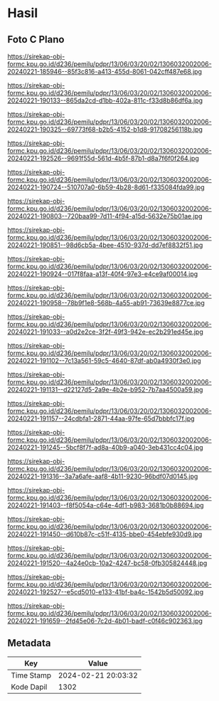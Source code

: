 # Hasil

## Foto C Plano

https://sirekap-obj-formc.kpu.go.id/d236/pemilu/pdpr/13/06/03/20/02/1306032002006-20240221-185946--85f3c816-a413-455d-8061-042cff487e68.jpg

https://sirekap-obj-formc.kpu.go.id/d236/pemilu/pdpr/13/06/03/20/02/1306032002006-20240221-190133--865da2cd-d1bb-402a-811c-f33d8b86df6a.jpg

https://sirekap-obj-formc.kpu.go.id/d236/pemilu/pdpr/13/06/03/20/02/1306032002006-20240221-190325--69773f68-b2b5-4152-b1d8-91708256118b.jpg

https://sirekap-obj-formc.kpu.go.id/d236/pemilu/pdpr/13/06/03/20/02/1306032002006-20240221-192526--9691f55d-561d-4b5f-87b1-d8a7f6f0f264.jpg

https://sirekap-obj-formc.kpu.go.id/d236/pemilu/pdpr/13/06/03/20/02/1306032002006-20240221-190724--510707a0-6b59-4b28-8d61-f335084fda99.jpg

https://sirekap-obj-formc.kpu.go.id/d236/pemilu/pdpr/13/06/03/20/02/1306032002006-20240221-190803--720baa99-7d11-4f94-a15d-5632e75b01ae.jpg

https://sirekap-obj-formc.kpu.go.id/d236/pemilu/pdpr/13/06/03/20/02/1306032002006-20240221-190851--98d6cb5a-4bee-4510-937d-dd7ef8832f51.jpg

https://sirekap-obj-formc.kpu.go.id/d236/pemilu/pdpr/13/06/03/20/02/1306032002006-20240221-190924--017f8faa-a13f-40f4-97e3-e4ce9af00014.jpg

https://sirekap-obj-formc.kpu.go.id/d236/pemilu/pdpr/13/06/03/20/02/1306032002006-20240221-190958--78b9f1e8-568b-4a55-ab91-73639e8877ce.jpg

https://sirekap-obj-formc.kpu.go.id/d236/pemilu/pdpr/13/06/03/20/02/1306032002006-20240221-191033--a0d2e2ce-3f2f-49f3-942e-ec2b291ed45e.jpg

https://sirekap-obj-formc.kpu.go.id/d236/pemilu/pdpr/13/06/03/20/02/1306032002006-20240221-191102--7c13a561-59c5-4640-87df-ab0a4930f3e0.jpg

https://sirekap-obj-formc.kpu.go.id/d236/pemilu/pdpr/13/06/03/20/02/1306032002006-20240221-191131--d22127d5-2a9e-4b2e-b952-7b7aa4500a59.jpg

https://sirekap-obj-formc.kpu.go.id/d236/pemilu/pdpr/13/06/03/20/02/1306032002006-20240221-191157--24cdbfa1-2871-44aa-97fe-65d7bbbfc17f.jpg

https://sirekap-obj-formc.kpu.go.id/d236/pemilu/pdpr/13/06/03/20/02/1306032002006-20240221-191245--5bcf8f7f-ad8a-40b9-a040-3eb431cc4c04.jpg

https://sirekap-obj-formc.kpu.go.id/d236/pemilu/pdpr/13/06/03/20/02/1306032002006-20240221-191316--3a7a6afe-aaf8-4b11-9230-96bdf07d0145.jpg

https://sirekap-obj-formc.kpu.go.id/d236/pemilu/pdpr/13/06/03/20/02/1306032002006-20240221-191403--f8f5054a-c64e-4df1-b983-3681b0b88694.jpg

https://sirekap-obj-formc.kpu.go.id/d236/pemilu/pdpr/13/06/03/20/02/1306032002006-20240221-191450--d610b87c-c51f-4135-bbe0-454ebfe930d9.jpg

https://sirekap-obj-formc.kpu.go.id/d236/pemilu/pdpr/13/06/03/20/02/1306032002006-20240221-191520--4a24e0cb-10a2-4247-bc58-0fb305824448.jpg

https://sirekap-obj-formc.kpu.go.id/d236/pemilu/pdpr/13/06/03/20/02/1306032002006-20240221-192527--e5cd5010-e133-41bf-ba4c-1542b5d50092.jpg

https://sirekap-obj-formc.kpu.go.id/d236/pemilu/pdpr/13/06/03/20/02/1306032002006-20240221-191659--2fd45e06-7c2d-4b01-badf-c0f46c902363.jpg


## Metadata

| Key        | Value               |
| ---------- | ------------------- |
| Time Stamp | 2024-02-21 20:03:32 |
| Kode Dapil | 1302                |



